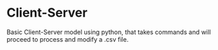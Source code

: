 # Client-Server
Basic Client-Server model using python, that takes commands and will proceed to process and modify a .csv file.
